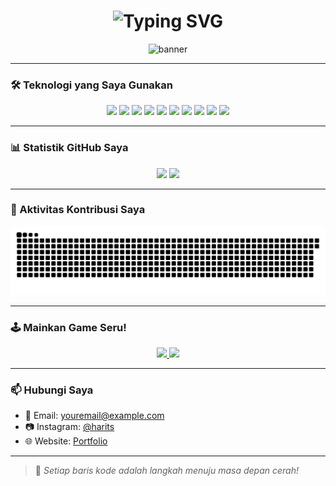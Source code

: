 <h1 align="center">
  <img src="https://readme-typing-svg.demolab.com?font=Orbitron&size=28&duration=3000&pause=1000&color=00FFFF&center=true&vCenter=true&width=500&lines=Hai%2C+saya+Harits;Web+Developer+Pemula+Berjiwa+Neon;Selalu+Belajar+Setiap+Hari" alt="Typing SVG" />
</h1>

<p align="center">
  <img src="https://i.imgur.com/4M7IWwP.png" alt="banner" />
</p>

---

### 🛠️ Teknologi yang Saya Gunakan
<p align="center">
  <img src="https://img.shields.io/badge/HTML5-E34F26?style=for-the-badge&logo=html5&logoColor=white" />
  <img src="https://img.shields.io/badge/CSS3-1572B6?style=for-the-badge&logo=css3&logoColor=white" />
  <img src="https://img.shields.io/badge/JavaScript-F7DF1E?style=for-the-badge&logo=javascript&logoColor=black" />
  <img src="https://img.shields.io/badge/PHP-777BB4?style=for-the-badge&logo=php&logoColor=white" />
  <img src="https://img.shields.io/badge/Laravel-F05340?style=for-the-badge&logo=laravel&logoColor=white" />
  <img src="https://img.shields.io/badge/MySQL-4479A1?style=for-the-badge&logo=mysql&logoColor=white" />
  <img src="https://img.shields.io/badge/Node.js-339933?style=for-the-badge&logo=nodedotjs&logoColor=white" />
  <img src="https://img.shields.io/badge/Express.js-000000?style=for-the-badge&logo=express&logoColor=white" />
  <img src="https://img.shields.io/badge/Firebase-ffca28?style=for-the-badge&logo=firebase&logoColor=black" />
  <img src="https://img.shields.io/badge/React-20232A?style=for-the-badge&logo=react&logoColor=61DAFB" />
</p>

---

### 📊 Statistik GitHub Saya
<p align="center">
  <img src="https://github-readme-stats.vercel.app/api?username=ayamgeprek-linux&show_icons=true&theme=tokyonight&hide_border=true" />
  <img src="https://github-readme-stats.vercel.app/api/top-langs/?username=ayamgeprek-linux&layout=compact&theme=tokyonight&hide_border=true" />
</p>

---

### 🐍 Aktivitas Kontribusi Saya
<p align="center">
  <img src="https://raw.githubusercontent.com/ayamgeprek-linux/snk/output/github-contribution-grid-snake.svg
" alt="snake gif" />
</p>

---

### 🕹️ Mainkan Game Seru!
<p align="center">
  <a href="https://ayamgeprek-linux.github.io/pacman/" target="_blank">
    <img src="https://img.shields.io/badge/Mainkan-Pac--Man-yellow?style=for-the-badge&logo=github&logoColor=black" />
  </a>
  <a href="https://ayamgeprek-linux.github.io/snake/" target="_blank">
    <img src="https://img.shields.io/badge/Mainkan-Snake-green?style=for-the-badge&logo=github&logoColor=white" />
  </a>
</p>

---

### 📫 Hubungi Saya
- 📧 Email: [youremail@example.com](mailto:youremail@example.com)
- 📷 Instagram: [@harits](https://instagram.com/harits)
- 🌐 Website: [Portfolio](https://ayamgeprek-linux.github.io/portfolio)

---

> 💬 *Setiap baris kode adalah langkah menuju masa depan cerah!*
> 

